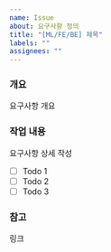 ```yaml
---
name: Issue
about: 요구사항 정의
title: "[ML/FE/BE] 제목"
labels: ""
assignees: ""
---
```


### 개요

요구사항 개요

### 작업 내용

요구사항 상세 작성

- [ ] Todo 1
- [ ] Todo 2
- [ ] Todo 3

### 참고

링크
